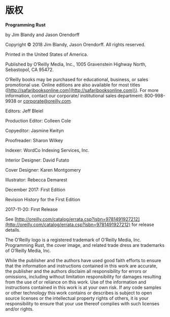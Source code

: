 # 版权

**Programming Rust** 

by Jim Blandy and Jason Orendorff 

Copyright © 2018 Jim Blandy, Jason Orendorff. All rights reserved. 

Printed in the United States of America.

 Published by O’Reilly Media, Inc., 1005 Gravenstein Highway North, Sebastopol, CA 95472.

 O’Reilly books may be purchased for educational, business, or sales promotional use. Online editions are also available for most titles \([http://safaribooksonline.com](http://safaribooksonline.com)\). For more information, contact our corporate/ institutional sales department: 800-998-9938 or corporate@oreilly.com. 

Editors: Jeff Bleiel 

Production Editor: Colleen Cole 

Copyeditor: Jasmine Kwityn 

Proofreader: Sharon Wilkey 

Indexer: WordCo Indexing Services, Inc. 

Interior Designer: David Futato 

Cover Designer: Karen Montgomery 

Illustrator: Rebecca Demarest 



December 2017: First Edition 



Revision History for the First Edition 

2017-11-20: First Release 



See [http://oreilly.com/catalog/errata.csp?isbn=9781491927212](http://oreilly.com/catalog/errata.csp?isbn=9781491927212) for release details. 



The O’Reilly logo is a registered trademark of O’Reilly Media, Inc. Programming Rust, the cover image, and related trade dress are trademarks of O’Reilly Media, Inc. 

While the publisher and the authors have used good faith efforts to ensure that the information and instructions contained in this work are accurate, the publisher and the authors disclaim all responsibility for errors or omissions, including without limitation responsibility for damages resulting from the use of or reliance on this work. Use of the information and instructions contained in this work is at your own risk. If any code samples or other technology this work contains or describes is subject to open source licenses or the intellectual property rights of others, it is your responsibility to ensure that your use thereof complies with such licenses and/or rights.

